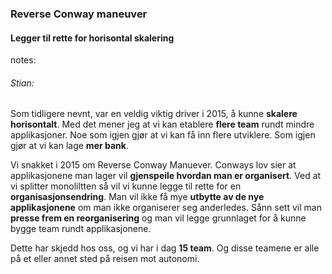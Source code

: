 ### Reverse Conway maneuver

<style>
    html.conway_feil body {
        background:url("img/Kellyanne_Conway.jpg");
        background-position:center;
        background-size: 100%;
    }
    html.conway_feil h4 {
        background-color: rgba(255,255,255,0.8);
    }
    html.conway_feil h3 {
        background-color: rgba(255,255,255,0.8);
    }
</style>

#### Legger til rette for horisontal skalering


notes:
###### Stian:
Som tidligere nevnt, var en veldig viktig driver i 2015, å kunne **skalere horisontalt**. Med det mener jeg at vi kan etablere **flere team** rundt mindre applikasjoner. Noe som igjen gjør at vi kan få inn flere utviklere. Som igjen gjør at vi kan lage **mer bank**. 

Vi snakket i 2015 om Reverse Conway Manuever. Conways lov sier at applikasjonene man lager vil **gjenspeile hvordan man er organisert**. Ved at vi splitter monoliltten så vil vi kunne legge til rette for en **organisasjonsendring**. Man vil ikke få mye **utbytte av de nye applikasjonene** om man ikke organiserer seg anderledes. Sånn sett vil man **presse frem en reorganisering** og man vil legge grunnlaget for å kunne bygge team rundt applikasjonene.

Dette har skjedd hos oss, og vi har i dag **15 team**. Og disse teamene er alle på et eller annet sted på reisen mot autonomi. 
